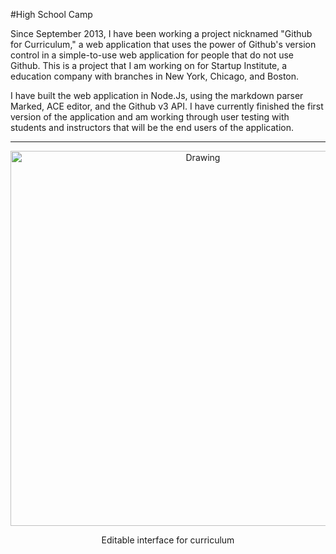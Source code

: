 #High School Camp

Since September 2013, I have been working a project nicknamed "Github for Curriculum," a web application that uses the power of Github's version control in a simple-to-use web application for people that do not use Github. This is a project that I am working on for Startup Institute, a education company with branches in New York, Chicago, and Boston.

I have built the web application in Node.Js, using the markdown parser Marked, ACE editor, and the Github v3 API. I have currently finished the first version of the application and am working through user testing with students and instructors that will be the end users of the application.

---

<center>
<img src="/images/curriculum-github.png" alt="Drawing" style="width: 600px;"/>
<p> Editable interface for curriculum </p>
</center>